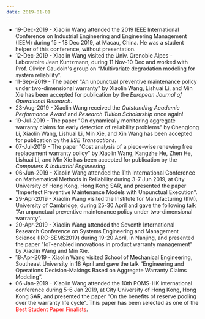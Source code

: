 ```yaml
---
date: 2019-01-01
---
```

<ul>
  <li>19-Dec-2019 - ​Xiaolin Wang attended the 2019 IEEE International Conference on Industrial Engineering and Engineering Management (IEEM) during 15 - 18 Dec 2019, at Macau, China. He was a student helper of this conference, without presentation.</li>
  <li>12-Dec-2019 - ​Xiaolin Wang visited the Univ. Grenoble Alpes - Laboratoire Jean Kuntzmann, ​during 11 Nov-10 Dec and worked with Prof. Olivier Gaudoin's group on “Multivariate degradation modeling for system reliability”.</li>
  <li>11-Sep-2019 - ​The paper "An unpunctual preventive maintenance policy under two-dimensional warranty" by Xiaolin Wang, Lishuai Li, and Min Xie has been accepted for publication by the <i>European Journal of Operational Research</i>.</li>
  <li>23-Aug-2019 - Xiaolin Wang received the <i>Outstanding Academic Performance Award</i> and <i>Research Tuition Scholarship</i> once again!</li>
  <li>19-Jul-2019 - ​The paper "On dynamically monitoring aggregate warranty claims for early detection of reliability problems" by Chenglong Li, Xiaolin Wang, Lishuai Li, Min Xie, and Xin Wang has been accepted for publication by the <i>IISE Transactions</i>. </li>
  <li>07-Jul-2019 - ​The paper "Cost analysis of a piece-wise renewing free replacement warranty policy" by Xiaolin Wang, Kangzhe He, Zhen He, Lishuai Li, and Min Xie has been accepted for publication by the <i>Computers & Industrial Engineering</i>.</li>
  <li>06-Jun-2019 - ​Xiaolin Wang attended the 11th International Conference on Mathematical Methods in Reliability during 3-7 Jun 2019, at City University of Hong Kong, Hong Kong SAR, and presented the paper "Imperfect Preventive Maintenance Models with Unpunctual Execution".</li>
  <li>29-Apr-2019 - ​Xiaolin Wang visited the Institute for Manufacturing (IfM), University of Cambridge, ​during 25-30 April and gave the following talk “An unpunctual preventive maintenance policy under two-dimensional warranty”.</li>
  <li>20-Apr-2019 - ​Xiaolin Wang attended the Seventh International Research Conference on Systems Engineering and Management Science (IRC-SEMS2019) during 19-20 April, in Nanjing, and presented the paper "IoT-enabled innovations in product warranty management" by Xiaolin Wang and Min Xie. </li>
  <li>18-Apr-2019 - ​Xiaolin Wang visited School of Mechanical Engineering, Southeast University ​in 18 April and gave the talk “Engineering and Operations Decision-Makings Based on Aggregate Warranty Claims Modeling”.</li>
  <li>06-Jan-2019 - ​Xiaolin Wang attended the 10th POMS-HK international conference during 5-6 Jan 2019, at City University of Hong Kong, Hong Kong SAR, and presented the paper "On the benefits of reserve pooling over the warranty life cycle". This paper has been selected as one of the <font color="#FF0000">Best Student Paper Finalists</font>.</li>
<ul>
